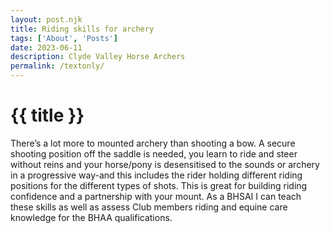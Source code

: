 ```yaml
---
layout: post.njk
title: Riding skills for archery
tags: ['About', 'Posts'] 
date: 2023-06-11
description: Clyde Valley Horse Archers
permalink: /textonly/
---
```


# {{ title }}

There’s a lot more to mounted archery than shooting a bow.  A secure shooting position off the saddle is needed, you learn to ride and steer without reins and your horse/pony is desensitised to the sounds or archery in a progressive way-and this includes the rider holding different riding positions for the different types of shots. This is great for building riding confidence and a partnership with your mount. As a BHSAI I can teach these skills as well as assess Club members riding and equine care knowledge for the BHAA qualifications. 